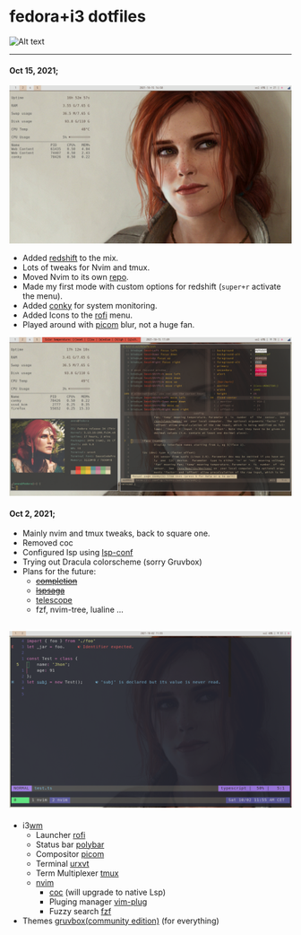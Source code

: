 # fedora+i3 dotfiles

![Alt text](https://fedoraproject.org/w/uploads/2/2d/Logo_fedoralogo.png)

---
#### Oct 15, 2021;

![Alt text](screenshots/conky.png)

* Added [redshift](https://github.com/jonls/redshift) to the mix.
* Lots of tweaks for Nvim and tmux.
* Moved Nvim to its own [repo](https://github.com/Anes-Marzooki/nvim-config).
* Made my first mode with custom options for redshift (`super+r` activate the menu).
* Added [conky](https://github.com/brndnmtthws/conky) for system monitoring.
* Added Icons to the [rofi](https://github.com/davatorium/rofi) menu.
* Played around with [picom](https://github.com/yshui/picom) blur, not a huge fan.

![Alt text](screenshots/15-10.png)


#### Oct 2, 2021;
* Mainly nvim and tmux tweaks, back to square one.
* Removed coc
* Configured lsp using [lsp-conf](https://github.com/neovim/nvim-lspconfig)
* Trying out Dracula colorscheme (sorry Gruvbox)
* Plans for the future: 
    * ~~[completion](https://github.com/hrsh7th/nvim-cmp)~~
    * ~~[lspsaga](https://github.com/glepnir/lspsaga.nvim)~~
    * [telescope](https://github.com/nvim-telescope/telescope.nvim)
    * fzf, nvim-tree, lualine ...

![Alt text](screenshots/Screenshot_from_2021-10-02.png)
---

- i3[wm](https://i3wm.org/)
    - Launcher [rofi](https://github.com/davatorium/rofi)
    - Status bar [polybar](https://github.com/polybar/polybar)
    - Compositor [picom](https://github.com/yshui/picom)
    - Terminal [urxvt](http://software.schmorp.de/pkg/rxvt-unicode.html)
    - Term Multiplexer [tmux](https://github.com/tmux/tmux)
    - [nvim](https://github.com/neovim/neovim) 
        - [coc](https://github.com/neoclide/coc.nvim) (will upgrade to native Lsp)
         - Pluging manager [vim-plug](https://github.com/junegunn/vim-plug)
         - Fuzzy search [fzf](https://github.com/junegunn/fzf.vim)
- Themes [gruvbox(community edition)](https://github.com/gruvbox-community/gruvbox) (for everything) 
